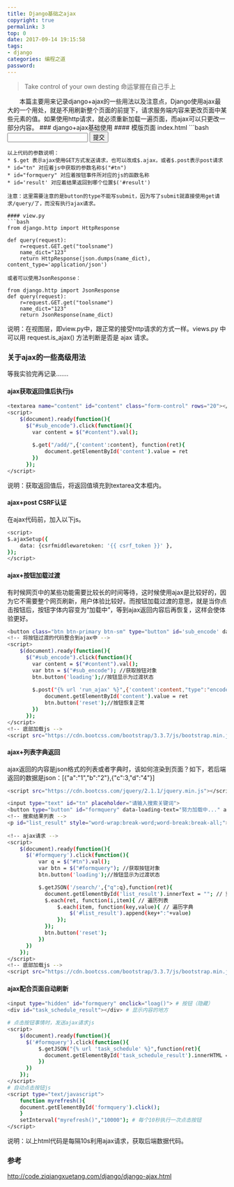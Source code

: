 ```yaml
---
title: Django基础之ajax
copyright: true
permalink: 3
top: 0
date: 2017-09-14 19:15:58
tags:
- django
categories: 编程之道
password:
---
```

<blockquote class="blockquote-center">Take control of your own desting
命运掌握在自己手上</blockquote>
　　本篇主要用来记录django+ajax的一些用法以及注意点，Django使用ajax最大的一个用处，就是不用刷新整个页面的前提下，请求服务端内容来更改页面中某些元素的值。如果使用http请求，就必须重新加载一遍页面，而ajax可以只更改一部分内容。
<!-- more-->
### django+ajax基础使用
#### 模版页面
index.html
```bash
<form>
<input type="text" id="tn">
<button type="button" id="formquery">提交</button>
</form>

<span id='result'></span>

<script>
    $(document).ready(function(){
      $("#formquery").click(function(){
        var toolsname = $("#tn").val();

        $.get("/query/",{'toolsname':toolsname}, function(ret){
            $('#result').html(ret) #在页面中显示。可以用用$.ajax方法代替$.get
        })
      });
    });
</script>
```
以上代码的参数说明：
* $.get 表示ajax使用GET方式发送请求，也可以改成$.ajax，或者$.post表示post请求
* id="tn" 对应着js中获取的参数名称$("#tn")
* id="formquery" 对应着按钮事件所对应的js的函数名称
* id='result' 对应着结果返回到哪个位置$('#result')

注意：这里需要注意的是button的type不能写submit，因为写了submit就直接使用get请求/query/了，而没有执行ajax请求。

#### view.py
```bash
from django.http import HttpResponse

def query(request):
    r=request.GET.get("toolsname")
    name_dict="123"
    return HttpResponse(json.dumps(name_dict), content_type='application/json')

或者可以使用JsonResponse：

from django.http import JsonResponse
def query(request):
    r=request.GET.get("toolsname")
    name_dict="123"
    return JsonResponse(name_dict)
```
说明：在视图层，即view.py中，跟正常的接受http请求的方式一样。views.py 中可以用  request.is_ajax() 方法判断是否是 ajax 请求。

### 关于ajax的一些高级用法
等我实验完再记录.......
#### ajax获取返回值后执行js
```bash
<textarea name="content" id="content" class="form-control" rows="20"></textarea>
<script>
    $(document).ready(function(){
      $("#sub_encode").click(function(){
        var content = $("#content").val();
 
        $.get("/add/",{'content':content}, function(ret){
            document.getElementById('content').value = ret
        })
      });
</script>
```
说明：获取返回值后，将返回值填充到textarea文本框内。

#### ajax+post CSRF认证
在ajax代码前，加入以下js。
```bash
<script>
$.ajaxSetup({
    data: {csrfmiddlewaretoken: '{{ csrf_token }}' },
});
</script>
```
#### ajax+按钮加载过渡
有时候网页中的某些功能需要比较长的时间等待，这时候使用ajax是比较好的，因为它不需要整个网页刷新，用户体验比较好。而按钮加载过渡的意思，就是当你点击按钮后，按钮字体内容变为“加载中”，等到ajax返回内容后再恢复，这样会使体验更好。

```bash
<button class="btn btn-primary btn-sm" type="button" id='sub_encode' data-loading-text="Loading加载中..." autocomplete="off" onclick="loag()">运行</button>
<!-- 将按钮过渡的代码整合到ajax中 -->
<script>
    $(document).ready(function(){
      $("#sub_encode").click(function(){
        var content = $("#content").val();
        var btn = $("#sub_encode"); //获取按钮对象
        btn.button('loading');//按钮显示为过渡状态 
 
        $.post("{% url 'run_ajax' %}",{'content':content,"type":"encode"}, function(ret){
            document.getElementById('content').value = ret
            btn.button('reset');//按钮恢复正常
        })
      });
</script>
<!-- 底部加载js -->
<script src="https://cdn.bootcss.com/bootstrap/3.3.7/js/bootstrap.min.js"></script>
```

#### ajax+列表字典返回
ajax返回的内容是json格式的列表或者字典时，该如何渲染到页面？如下，若后端返回的数据是json：[{"a":"1","b":"2"},{"c":3,"d":"4"}]
```bash
<script src="https://cdn.bootcss.com/jquery/2.1.1/jquery.min.js"></script>

<input type="text" id="tn" placeholder="请输入搜索关键词">
<button type="button" id="formquery" data-loading-text="努力加载中..." autocomplete="off" onclick="loag()">搜索一下</button>
<!-- 搜索结果列表 -->
<p id="list_result" style="word-wrap:break-word;word-break:break-all;"></p>
       
<!-- ajax请求 -->
<script>
    $(document).ready(function(){
      $('#formquery').click(function(){
          var q = $("#tn").val();
          var btn = $("#formquery"); //获取按钮对象
          btn.button('loading');//按钮显示为过渡状态

          $.getJSON('/search/',{"q":q},function(ret){
            document.getElementById('list_result').innerText = ""; // 重置<p>的内容
            $.each(ret, function(i,item){ // 遍历列表
                $.each(item, function(key,value){ // 遍历字典
                    $('#list_result').append(key+":"+value)
                });
            });
            btn.button('reset');
          })
      })
    });
</script>
<!-- 底部加载js -->
<script src="https://cdn.bootcss.com/bootstrap/3.3.7/js/bootstrap.min.js"></script>
```

#### ajax配合页面自动刷新
```bash
<input type="hidden" id="formquery" onclick="loag()"> # 按钮（隐藏）
<div id="task_schedule_result"></div> # 显示内容的地方

# 点击按钮事情时，发送ajax请求js
<script>
    $(document).ready(function(){
      $('#formquery').click(function(){
          $.getJSON("{% url 'task_schedule' %}",function(ret){
            document.getElementById('task_schedule_result').innerHTML = ret;
          })
      })
    });
</script>
# 自动点击按钮js
<script type="text/javascript">
    function myrefresh(){ 
    document.getElementById('formquery').click();
    } 
    setInterval("myrefresh()","10000"); # 每个10秒执行一次点击按钮
</script> 
```
说明：以上html代码是每隔10s利用ajax请求，获取后端数据代码。


### 参考
http://code.ziqiangxuetang.com/django/django-ajax.html
